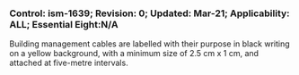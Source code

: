 ### Control: ism-1639; Revision: 0; Updated: Mar-21; Applicability: ALL; Essential Eight:N/A
<p>Building management cables are labelled with their purpose in black writing on a yellow background, with a minimum size of 2.5 cm x 1 cm, and attached at five-metre intervals.</p>